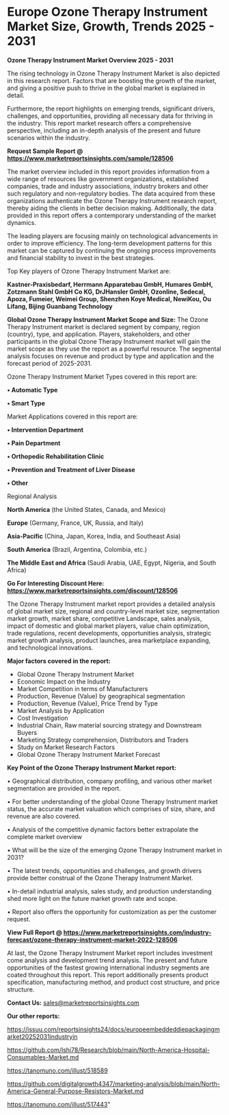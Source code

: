 # Europe Ozone Therapy Instrument Market Size, Growth, Trends 2025 - 2031

<Strong> Ozone Therapy Instrument Market Overview 2025 - 2031</strong>

The rising technology in Ozone Therapy Instrument Market is also depicted in this research report. Factors that are boosting the growth of the market, and giving a positive push to thrive in the global market is explained in detail.

Furthermore, the report highlights on emerging trends, significant drivers, challenges, and opportunities, providing all necessary data for thriving in the industry. This report market research offers a comprehensive perspective, including an in-depth analysis of the present and future scenarios within the industry.

<strong>Request Sample Report @ <a href=https://www.marketreportsinsights.com/sample/128506>https://www.marketreportsinsights.com/sample/128506</a></strong>

The market overview included in this report provides information from a wide range of resources like government organizations, established companies, trade and industry associations, industry brokers and other such regulatory and non-regulatory bodies. The data acquired from these organizations authenticate the Ozone Therapy Instrument research report, thereby aiding the clients in better decision making. Additionally, the data provided in this report offers a contemporary understanding of the market dynamics.

The leading players are focusing mainly on technological advancements in order to improve efficiency. The long-term development patterns for this market can be captured by continuing the ongoing process improvements and financial stability to invest in the best strategies.

Top Key players of Ozone Therapy Instrument Market are:

<strong>Kastner-Praxisbedarf, Herrmann Apparatebau GmbH, Humares GmbH, Zotzmann  Stahl GmbH  Co KG, DrJHansler GmbH, Ozonline, Sedecal, Apoza, Fumeier, Weimei Group, Shenzhen Koye Medical, NewiKou, Ou Lifang, Bijing Guanbang Technology</strong>

<strong><b>Global Ozone Therapy Instrument Market Scope and Size:</b></strong>
The Ozone Therapy Instrument market is declared segment by company, region (country), type, and application. Players, stakeholders, and other participants in the global Ozone Therapy Instrument market will gain the market scope as they use the report as a powerful resource. The segmental analysis focuses on revenue and product by type and application and the forecast period of 2025-2031.

Ozone Therapy Instrument Market Types covered in this report are:

<strong>• Automatic Type

• Smart Type</strong>

Market Applications covered in this report are:

<strong>• Intervention Department

• Pain Department

• Orthopedic Rehabilitation Clinic

• Prevention and Treatment of Liver Disease

• Other</strong> 

Regional Analysis

<strong>North America</strong> (the United States, Canada, and Mexico)

<strong>Europe</strong> (Germany, France, UK, Russia, and Italy)

<strong>Asia-Pacific</strong> (China, Japan, Korea, India, and Southeast Asia)

<strong>South America</strong> (Brazil, Argentina, Colombia, etc.)

<strong>The Middle East and Africa</strong> (Saudi Arabia, UAE, Egypt, Nigeria, and South Africa)

<strong>Go For Interesting Discount Here: <a href=https://www.marketreportsinsights.com/discount/128506>https://www.marketreportsinsights.com/discount/128506</a></strong>

The Ozone Therapy Instrument market report provides a detailed analysis of global market size, regional and country-level market size, segmentation market growth, market share, competitive Landscape, sales analysis, impact of domestic and global market players, value chain optimization, trade regulations, recent developments, opportunities analysis, strategic market growth analysis, product launches, area marketplace expanding, and technological innovations.

<strong><b>Major factors covered in the report:</b></strong>
<ul>
  <li>Global Ozone Therapy Instrument Market </li>
  <li>Economic Impact on the Industry</li>
  <li>Market Competition in terms of Manufacturers</li>
  <li>Production, Revenue (Value) by geographical segmentation</li>
  <li>Production, Revenue (Value), Price Trend by Type</li>
  <li>Market Analysis by Application</li>
  <li>Cost Investigation</li>
  <li>Industrial Chain, Raw material sourcing strategy and Downstream Buyers</li>
  <li>Marketing Strategy comprehension, Distributors and Traders</li>
  <li>Study on Market Research Factors</li>
  <li>Global Ozone Therapy Instrument Market Forecast</li>
</ul>

<strong><b>Key Point of the Ozone Therapy Instrument Market report:</b></strong>

• Geographical distribution, company profiling, and various other market segmentation are provided in the report.

• For better understanding of the global Ozone Therapy Instrument market status, the accurate market valuation which comprises of size, share, and revenue are also covered.

• Analysis of the competitive dynamic factors better extrapolate the complete market overview

• What will be the size of the emerging Ozone Therapy Instrument market in 2031?

• The latest trends, opportunities and challenges, and growth drivers provide better construal of the Ozone Therapy Instrument Market.

• In-detail industrial analysis, sales study, and production understanding shed more light on the future market growth rate and scope.

• Report also offers the opportunity for customization as per the customer request.

<strong><b>View Full Report @ <a href=https://www.marketreportsinsights.com/industry-forecast/ozone-therapy-instrument-market-2022-128506>https://www.marketreportsinsights.com/industry-forecast/ozone-therapy-instrument-market-2022-128506</a></b></strong>


At last, the Ozone Therapy Instrument Market report includes investment come analysis and development trend analysis. The present and future opportunities of the fastest growing international industry segments are coated throughout this report. This report additionally presents product specification, manufacturing method, and product cost structure, and price structure.

<strong>Contact Us:</strong>
sales@marketreportsinsights.com

<strong>Our other reports:</strong>

<a href=https://issuu.com/reportsinsights24/docs/europeembeddeddiepackagingmarket20252031industryin>https://issuu.com/reportsinsights24/docs/europeembeddeddiepackagingmarket20252031industryin</a>

<a href=https://github.com/Ishi78/Research/blob/main/North-America-Hospital-Consumables-Market.md>https://github.com/Ishi78/Research/blob/main/North-America-Hospital-Consumables-Market.md</a>

<a href=https://tanomuno.com/illust/518589>https://tanomuno.com/illust/518589</a>

<a href=https://github.com/digitalgrowth4347/marketing-analysis/blob/main/North-America-General-Purpose-Resistors-Market.md>https://github.com/digitalgrowth4347/marketing-analysis/blob/main/North-America-General-Purpose-Resistors-Market.md</a>

<a href=https://tanomuno.com/illust/517443>https://tanomuno.com/illust/517443</a>"
